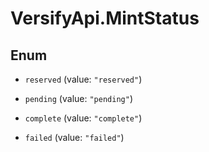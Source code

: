 # VersifyApi.MintStatus

## Enum


* `reserved` (value: `"reserved"`)

* `pending` (value: `"pending"`)

* `complete` (value: `"complete"`)

* `failed` (value: `"failed"`)


